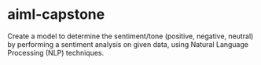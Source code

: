 # aiml-capstone
Create a model to determine the sentiment/tone (positive, negative, neutral) by performing a sentiment analysis on given data, using Natural Language Processing (NLP) techniques. 
